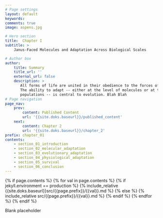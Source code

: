 ```yaml
---
# Page settings
layout: default
keywords:
comments: true
image: aspens.jpg

# Hero section
title:  Chapter I
subtitle: >  
    Janus-Faced Molecules and Adaptation Across Biological Scales     

# Author box
author:
    title: Summary
    title_url: ''
    external_url: false
    description: >
       All forms of life are united in their obedience to the forces of evolution.
       The ability to adapt -- either at the level of molecules or at the level of
       populations -- is central to evolution. Blah Blah 
# Page navigation
page_nav:
    prev:
        content: Published Content
        url: '{{site.doks.baseurl}}/published_content'
    next:
        content: Chapter 2
        url: '{{site.doks.baseurl}}/chapter_2'
prefix: chapter_01
contents:
    - section_01_introduction
    - section_02_molecular_adaptation
    - section_03_evolutionary_adaptation
    - section_04_physiological_adaptation
    - section_05_survival
    - section_06_conclusion
---
```


{% if page.contents %}
{% for val in page.contents %}
{% if jekyll.environment == production %}
{% include_relative {{site.doks.baseurl}}src/{{page.prefix}}/{{val}}.md %}
{% else %}
{% include_relative src/{{page.prefix}}/{{val}}.md %}
{% endif %}
{% endfor %}
{% endif %}


Blank placeholder